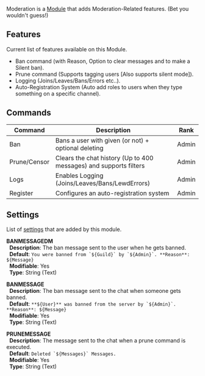 Moderation is a [Module](https://github.com/Fabricio20/LewdWiki/wiki/Modules) that adds Moderation-Related features. (Bet you wouldn't guess!)

## Features
Current list of features available on this Module.
* Ban command (with Reason, Option to clear messages and to make a Silent ban).
* Prune command (Supports tagging users [Also supports silent mode]).
* Logging (Joins/Leaves/Bans/Errors etc..).
* Auto-Registration System (Auto add roles to users when they type something on a specific channel).

## Commands
| Command      | Description                                                       | Rank  |
|--------------|-------------------------------------------------------------------|-------|
| Ban          | Bans a user with given (or not) + optional deleting               | Admin |
| Prune/Censor | Clears the chat history (Up to 400 messages) and supports filters | Admin |
| Logs         | Enables Logging (Joins/Leaves/Bans/LewdErrors)                    | Admin |
| Register     | Configures an auto-registration system                            | Admin |

## Settings
List of [settings](https://github.com/Fabricio20/LewdWiki/wiki/Modules#settings) that are added by this module.

**BANMESSAGEDM**<br>
&nbsp; **Description**: The ban message sent to the user when he gets banned.<br>
&nbsp; **Default**: ``You were banned from `${Guild}` by `${Admin}`. **Reason**: ${Message}``<br>
&nbsp; **Modifiable**: Yes<br>
&nbsp; **Type**: String (Text)

**BANMESSAGE**<br>
&nbsp; **Description**: The ban message sent to the chat when someone gets banned.<br>
&nbsp; **Default**: ``**${User}** was banned from the server by `${Admin}`. **Reason**: ${Message}``<br>
&nbsp; **Modifiable**: Yes<br>
&nbsp; **Type**: String (Text)

**PRUNEMESSAGE**<br>
&nbsp; **Description**: The message sent to the chat when a prune command is executed.<br>
&nbsp; **Default**: ``Deleted `${Messages}` Messages.``<br>
&nbsp; **Modifiable**: Yes<br>
&nbsp; **Type**: String (Text)